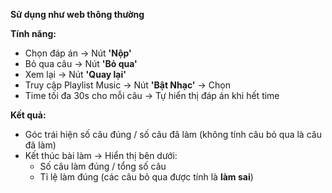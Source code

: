 **Sử dụng như web thông thường**

**Tính năng:**
- Chọn đáp án → Nút **'Nộp'**
- Bỏ qua câu → Nút **'Bỏ qua'**
- Xem lại → Nút **'Quay lại'**
- Truy cập Playlist Music → Nút **'Bật Nhạc'** → Chọn
- Time tối đa 30s cho mỗi câu → Tự hiển thị đáp án khi hết time

**Kết quả:**
- Góc trái hiện số câu đúng / số câu đã làm (không tính câu bỏ qua là câu đã làm)
- Kết thúc bài làm → Hiển thị bên dưới:
  - Số câu làm đúng / tổng số câu
  - Tỉ lệ làm đúng (các câu bỏ qua được tính là **làm sai**)
